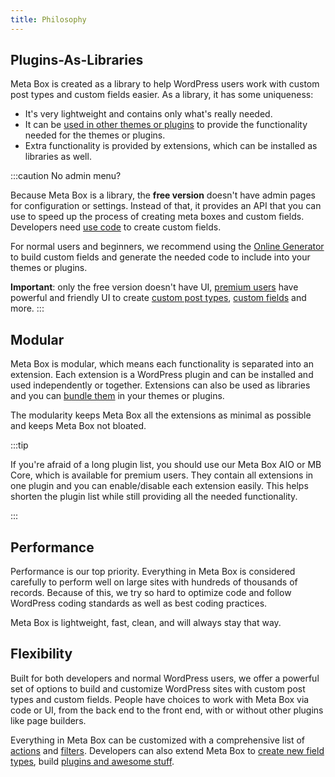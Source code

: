 ```yaml
---
title: Philosophy
---
```


## Plugins-As-Libraries

Meta Box is created as a library to help WordPress users work with custom post types and custom fields easier. As a library, it has some uniqueness:

- It's very lightweight and contains only what's really needed.
- It can be [used in other themes or plugins](/integration/) to provide the functionality needed for the themes or plugins.
- Extra functionality is provided by extensions, which can be installed as libraries as well.

:::caution No admin menu?

Because Meta Box is a library, the **free version** doesn't have admin pages for configuration or settings. Instead of that, it provides an API that you can use to speed up the process of creating meta boxes and custom fields. Developers need [use code](/creating-fields-with-code/) to create custom fields.

For normal users and beginners, we recommend using the [Online Generator](https://metabox.io/online-generator/) to build custom fields and generate the needed code to include into your themes or plugins.

**Important**: only the free version doesn't have UI, [premium users](https://metabox.io/pricing/) have powerful and friendly UI to create [custom post types](/custom-post-types/), [custom fields](/custom-fields/) and more.
:::

## Modular

Meta Box is modular, which means each functionality is separated into an extension. Each extension is a WordPress plugin and can be installed and used independently or together. Extensions can also be used as libraries and you can [bundle them](/integration/) in your themes or plugins.

The modularity keeps Meta Box all the extensions as minimal as possible and keeps Meta Box not bloated.

:::tip

If you're afraid of a long plugin list, you should use our Meta Box AIO or MB Core, which is available for premium users. They contain all extensions in one plugin and you can enable/disable each extension easily. This helps shorten the plugin list while still providing all the needed functionality.

:::

## Performance

Performance is our top priority. Everything in Meta Box is considered carefully to perform well on large sites with hundreds of thousands of records. Because of this, we try so hard to optimize code and follow WordPress coding standards as well as best coding practices.

Meta Box is lightweight, fast, clean, and will always stay that way.

## Flexibility

Built for both developers and normal WordPress users, we offer a powerful set of options to build and customize WordPress sites with custom post types and custom fields. People have choices to work with Meta Box via code or UI, from the back end to the front end, with or without other plugins like page builders.

Everything in Meta Box can be customized with a comprehensive list of [actions](https://docs.metabox.io/category/actions/) and [filters](https://docs.metabox.io/category/filters/). Developers can also extend Meta Box to [create new field types](https://docs.metabox.io/creating-new-field-types/), build [plugins and awesome stuff](https://github.com/wpmetabox/awesome-meta-box).
